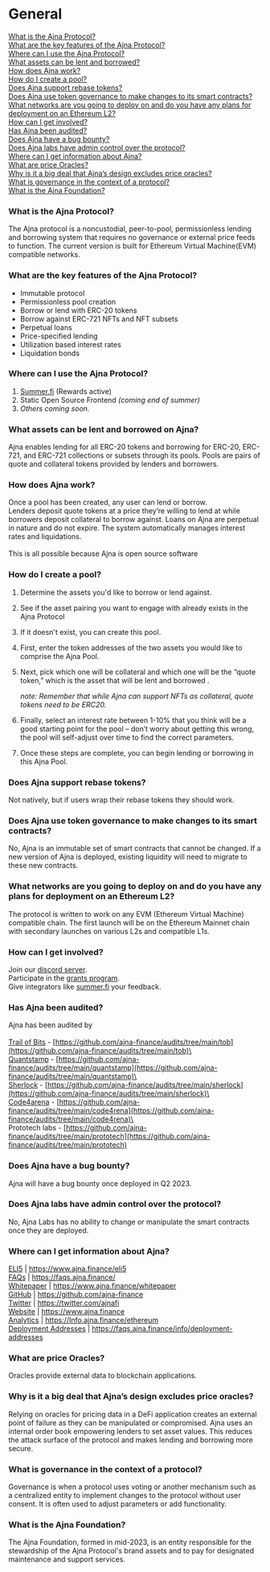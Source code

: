 # General

[What is the Ajna Protocol?](general.md#what-is-the-ajna-protocol)\
[What are the key features of the Ajna Protocol?](general.md#what-are-the-key-features-of-the-ajna-protocol)\
[Where can I use the Ajna Protocol?](general.md#where-can-i-use-the-ajna-protocol)\
[What assets can be lent and borrowed?](general.md#what-assets-can-be-lent-and-borrowed-on-ajna)\
[How does Ajna work?](general.md#how-does-ajna-work)\
[How do I create a pool?](general.md#how-do-i-create-a-pool)\
[Does Ajna support rebase tokens?](general.md#does-ajna-support-rebase-tokens)\
[Does Ajna use token governance to make changes to its smart contracts?](general.md#does-ajna-use-token-governance-to-make-changes-to-its-smart-contracts)\
[What networks are you going to deploy on and do you have any plans for deployment on an Ethereum L2?](general.md#what-chains-are-you-going-to-deploy-on-and-do-you-have-any-plans-for-deployment-on-an-ethereum-l2)\
[How can I get involved?](general.md#how-can-i-get-involved)\
[Has Ajna been audited?](general.md#has-ajna-been-audited)\
[Does Ajna have a bug bounty?](general.md#does-ajna-have-a-bug-bounty)\
[Does Ajna labs have admin control over the protocol?](general.md#does-ajna-labs-have-admin-control-over-the-protocol)\
[Where can I get information about Ajna?](general.md#where-can-i-get-information-about-ajna)\
[What are price Oracles?](general.md#what-are-price-oracles)\
[Why is it a big deal that Ajna’s design excludes price oracles?](general.md#why-is-it-a-big-deal-that-ajnas-design-excludes-price-oracles)\
[What is governance in the context of a protocol?](general.md#what-is-governance-in-the-context-of-a-protocol)\
[What is the Ajna Foundation?](general.md#what-is-the-ajna-foundation)

### What is the Ajna Protocol?

The Ajna protocol is a noncustodial, peer-to-pool, permissionless lending and borrowing system that requires no governance or external price feeds to function. The current version is built for Ethereum Virtual Machine(EVM) compatible networks.&#x20;

### What are the key features of the Ajna Protocol?

* Immutable protocol
* Permissionless pool creation
* Borrow or lend with ERC-20 tokens
* Borrow against ERC-721 NFTs and NFT subsets
* Perpetual loans
* Price-specified lending
* Utilization based interest rates
* Liquidation bonds

### Where can I use the Ajna Protocol?

1. [Summer.fi](https://summer.fi/ajna) (Rewards active)
2. Static Open Source Frontend _(coming end of summer)_
3. _Others coming soon._

### What assets can be lent and borrowed on Ajna?

Ajna enables lending for all ERC-20 tokens and borrowing for ERC-20, ERC-721, and ERC-721 collections or subsets through its pools. Pools are pairs of quote and collateral tokens provided by lenders and borrowers.

### How does Ajna work?

Once a pool has been created, any user can lend or borrow. \
Lenders deposit quote tokens at a price they’re willing to lend at while borrowers deposit collateral to borrow against. Loans on Ajna are perpetual in nature and do not expire. The system automatically manages interest rates and liquidations.\
\
This is all possible because Ajna is open source software&#x20;

### How do I create a pool?

1. Determine the assets you'd like to borrow or lend against.
2. See if the asset pairing you want to engage with already exists in the Ajna Protocol
3. If it doesn't exist, you can create this pool.
4. First, enter the token addresses of the two assets you would like to comprise the Ajna Pool.
5.  Next, pick which one will be collateral and which one will be the “quote token,” which is the asset that will be lent and borrowed .

    _note: Remember that while Ajna can support NFTs as collateral, quote tokens need to be ERC20._
6. Finally, select an interest rate between 1-10% that you think will be a good starting point for the pool – don’t worry about getting this wrong, the pool will self-adjust over time to find the correct parameters.
7. Once these steps are complete, you can begin lending or borrowing in this Ajna Pool.

### Does Ajna support rebase tokens?

Not natively, but if users wrap their rebase tokens they should work.

### Does Ajna use token governance to make changes to its smart contracts?

No, Ajna is an immutable set of smart contracts that cannot be changed. If a new version of Ajna is deployed, existing liquidity will need to migrate to these new contracts.

### What networks are you going to deploy on and do you have any plans for deployment on an Ethereum L2?

The protocol is written to work on any EVM (Ethereum Virtual Machine) compatible chain. The first launch will be on the Ethereum Mainnet chain with secondary launches on various L2s and compatible L1s.

### How can I get involved?

Join our [discord server](https://discord.gg/T9WSMKfMYJ).\
Participate in the [grants program](https://faqs.ajna.finance/faqs/grants).\
Give integrators like [summer.fi](https://summer.fi/) your feedback.

### Has Ajna been audited?

Ajna has been audited by\
\
[Trail of Bits](https://www.trailofbits.com/) - [https://github.com/ajna-finance/audits/tree/main/tob](https://github.com/ajna-finance/audits/tree/main/tob)\
\
[Quantstamp](https://quantstamp.com/) - [https://github.com/ajna-finance/audits/tree/main/quantstamp](https://github.com/ajna-finance/audits/tree/main/quantstamp)\
\
[Sherlock](https://www.sherlock.xyz/) - [https://github.com/ajna-finance/audits/tree/main/sherlock](https://github.com/ajna-finance/audits/tree/main/sherlock)\
\
[Code4arena](https://code4rena.com/) - [https://github.com/ajna-finance/audits/tree/main/code4rena](https://github.com/ajna-finance/audits/tree/main/code4rena)\
\
Prototech labs - [https://github.com/ajna-finance/audits/tree/main/prototech](https://github.com/ajna-finance/audits/tree/main/prototech)

### Does Ajna have a bug bounty?

Ajna will have a bug bounty once deployed in Q2 2023.

### Does Ajna labs have admin control over the protocol?

No, Ajna Labs has no ability to change or manipulate the smart contracts once they are deployed.

### Where can I get information about Ajna?

[ELI5](https://www.ajna.finance/eli5) | https://www.ajna.finance/eli5 \
[FAQs](https://faqs.ajna.finance/) | https://faqs.ajna.finance/ \
[Whitepaper](https://www.ajna.finance/whitepaper) | https://www.ajna.finance/whitepaper \
[GitHub](https://github.com/ajna-finance) | https://github.com/ajna-finance \
[Twitter](https://twitter.com/ajnafi) | https://twitter.com/ajnafi \
[Website](https://www.ajna.finance) | https://www.ajna.finance \
[Analytics](https://info.ajna.finance/ethereum) | https://Info.ajna.finance/ethereum \
[Deployment Addresses](https://faqs.ajna.finance/info/deployment-addresses) | https://faqs.ajna.finance/info/deployment-addresses

### What are price Oracles?

Oracles provide external data to blockchain applications.

### Why is it a big deal that Ajna’s design excludes price oracles?

Relying on oracles for pricing data in a DeFi application creates an external point of failure as they can be manipulated or compromised. Ajna uses an internal order book empowering lenders to set asset values. This reduces the attack surface of the protocol and makes lending and borrowing more secure.

### What is governance in the context of a protocol?

Governance is when a protocol uses voting or another mechanism such as a centralized entity to implement changes to the protocol without user consent. It is often used to adjust parameters or add functionality.

### What is the Ajna Foundation?

The Ajna Foundation, formed in mid-2023, is an entity responsible for the stewardship of the Ajna Protocol's brand assets and to pay for designated maintenance and support services.

